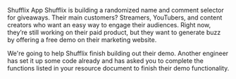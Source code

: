 Shufflix App
Shufflix is building a randomized name and comment selector for giveaways. Their main customers? Streamers, YouTubers, and content creators who want an easy way to engage their audiences. Right now, they’re still working on their paid product, but they want to generate buzz by offering a free demo on their marketing website.

We're going to help Shufflix finish building out their demo. Another engineer has set it up some code already and has asked you to complete the functions listed in your resource document to finish their demo functionality.